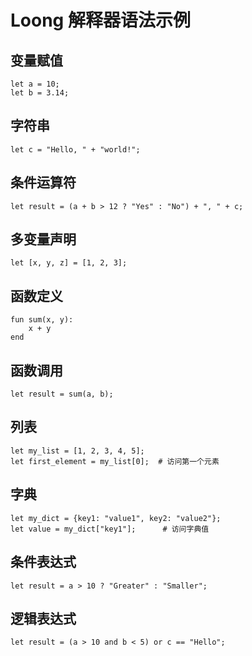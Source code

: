 # Loong 解释器语法示例

## 变量赋值
```plaintext
let a = 10;
let b = 3.14;
```

## 字符串
```plaintext
let c = "Hello, " + "world!";
```

## 条件运算符
```plaintext
let result = (a + b > 12 ? "Yes" : "No") + ", " + c;
```

## 多变量声明
```plaintext
let [x, y, z] = [1, 2, 3];
```

## 函数定义
```plaintext
fun sum(x, y):
    x + y
end
```

## 函数调用
```plaintext
let result = sum(a, b);
```

## 列表
```plaintext
let my_list = [1, 2, 3, 4, 5];
let first_element = my_list[0];  # 访问第一个元素
```

## 字典
```plaintext
let my_dict = {key1: "value1", key2: "value2"};
let value = my_dict["key1"];      # 访问字典值
```

## 条件表达式
```plaintext
let result = a > 10 ? "Greater" : "Smaller";
```

## 逻辑表达式
```plaintext
let result = (a > 10 and b < 5) or c == "Hello";
```

